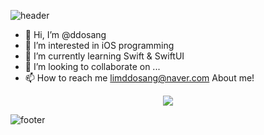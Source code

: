 ![header](https://capsule-render.vercel.app/api?type=rounded&color=8977AD&section=header&text=ddosang's%20github&fontColor=ffffff)




- 👋 Hi, I’m @ddosang
- 👀 I’m interested in iOS programming
- 🌱 I’m currently learning Swift & SwiftUI
- 💞️ I’m looking to collaborate on ...
- 📫 How to reach me limddosang@naver.com
About me!
<div align='center'>
  <a href="https://velog.io/@ddosang"><img src="https://img.shields.io/badge/velog-1DBF73?style=flat-square&logo=Vimeo&logoColor=white"/></a>
</div>


![footer](https://capsule-render.vercel.app/api?type=wave&color=B19CD9&section=footer&text=thank%20you!&fontColor=000000)
<!---
ddosang/ddosang is a ✨ special ✨ repository because its `README.md` (this file) appears on your GitHub profile.
You can click the Preview link to take a look at your changes.
--->
